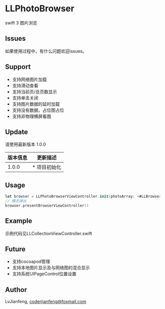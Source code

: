 # LLPhotoBrowser
swift 3 图片浏览

## Issues
如果使用过程中，有什么问题欢迎issues。

## Support

* 支持网络图片加载
* 支持滑动查看
* 支持当前页/总页数显示
* 支持单击关闭
* 支持图片数据的延时加载
* 支持没有数据，占位图占位
* 支持非物理横屏看图

## Update
请使用最新版本 1.0.0

版本信息 | 更新描述
----    |  ------
1.0.0   | * 项目初始化


## Usage
```swift
let browser = LLPhotoBrowserViewController.init(photoArray: <#LLBrowserModel#>, currentIndex: <#row#>)
// 模态弹出
browser.presentBrowserViewController()
```

## Example

示例代码见LLCollectionViewController.swift

## Future

* 支持cocoapod管理
* 支持本地图片显示及与网络图的混合显示
* 支持系统UIPageControl位置设置

## Author

LvJianfeng, coderjianfeng@foxmail.com
